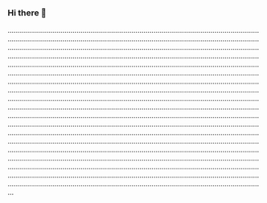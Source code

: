 ### Hi there 👋

.......................................................................................................................................................................................................................................................................................................................................................................................................................................................................................................................................................................................................................................................................................................................................................................................................................................................................................................................................................................................................................................................................................................................................................................................................................................................................................................................................................................................................................................................................................................................................................................................................................................................................................................................................................................................................................................................................................................................................................................................................................................................................................................................................................................................................................................................................................................................................................................................................................................................